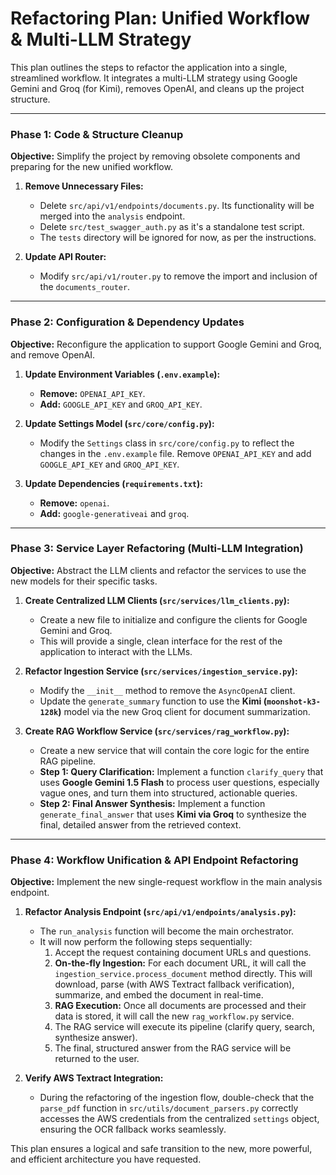 # Refactoring Plan: Unified Workflow & Multi-LLM Strategy

This plan outlines the steps to refactor the application into a single, streamlined workflow. It integrates a multi-LLM strategy using Google Gemini and Groq (for Kimi), removes OpenAI, and cleans up the project structure.

---

### Phase 1: Code & Structure Cleanup

**Objective:** Simplify the project by removing obsolete components and preparing for the new unified workflow.

1.  **Remove Unnecessary Files:**
    *   Delete `src/api/v1/endpoints/documents.py`. Its functionality will be merged into the `analysis` endpoint.
    *   Delete `src/test_swagger_auth.py` as it's a standalone test script.
    *   The `tests` directory will be ignored for now, as per the instructions.

2.  **Update API Router:**
    *   Modify `src/api/v1/router.py` to remove the import and inclusion of the `documents_router`.

---

### Phase 2: Configuration & Dependency Updates

**Objective:** Reconfigure the application to support Google Gemini and Groq, and remove OpenAI.

1.  **Update Environment Variables (`.env.example`):**
    *   **Remove:** `OPENAI_API_KEY`.
    *   **Add:** `GOOGLE_API_KEY` and `GROQ_API_KEY`.

2.  **Update Settings Model (`src/core/config.py`):**
    *   Modify the `Settings` class in `src/core/config.py` to reflect the changes in the `.env.example` file. Remove `OPENAI_API_KEY` and add `GOOGLE_API_KEY` and `GROQ_API_KEY`.

3.  **Update Dependencies (`requirements.txt`):**
    *   **Remove:** `openai`.
    *   **Add:** `google-generativeai` and `groq`.

---

### Phase 3: Service Layer Refactoring (Multi-LLM Integration)

**Objective:** Abstract the LLM clients and refactor the services to use the new models for their specific tasks.

1.  **Create Centralized LLM Clients (`src/services/llm_clients.py`):**
    *   Create a new file to initialize and configure the clients for Google Gemini and Groq.
    *   This will provide a single, clean interface for the rest of the application to interact with the LLMs.

2.  **Refactor Ingestion Service (`src/services/ingestion_service.py`):**
    *   Modify the `__init__` method to remove the `AsyncOpenAI` client.
    *   Update the `generate_summary` function to use the **Kimi (`moonshot-k3-128k`)** model via the new Groq client for document summarization.

3.  **Create RAG Workflow Service (`src/services/rag_workflow.py`):**
    *   Create a new service that will contain the core logic for the entire RAG pipeline.
    *   **Step 1: Query Clarification:** Implement a function `clarify_query` that uses **Google Gemini 1.5 Flash** to process user questions, especially vague ones, and turn them into structured, actionable queries.
    *   **Step 2: Final Answer Synthesis:** Implement a function `generate_final_answer` that uses **Kimi via Groq** to synthesize the final, detailed answer from the retrieved context.

---

### Phase 4: Workflow Unification & API Endpoint Refactoring

**Objective:** Implement the new single-request workflow in the main analysis endpoint.

1.  **Refactor Analysis Endpoint (`src/api/v1/endpoints/analysis.py`):**
    *   The `run_analysis` function will become the main orchestrator.
    *   It will now perform the following steps sequentially:
        1.  Accept the request containing document URLs and questions.
        2.  **On-the-fly Ingestion:** For each document URL, it will call the `ingestion_service.process_document` method directly. This will download, parse (with AWS Textract fallback verification), summarize, and embed the document in real-time.
        3.  **RAG Execution:** Once all documents are processed and their data is stored, it will call the new `rag_workflow.py` service.
        4.  The RAG service will execute its pipeline (clarify query, search, synthesize answer).
        5.  The final, structured answer from the RAG service will be returned to the user.

2.  **Verify AWS Textract Integration:**
    *   During the refactoring of the ingestion flow, double-check that the `parse_pdf` function in `src/utils/document_parsers.py` correctly accesses the AWS credentials from the centralized `settings` object, ensuring the OCR fallback works seamlessly.

This plan ensures a logical and safe transition to the new, more powerful, and efficient architecture you have requested.
